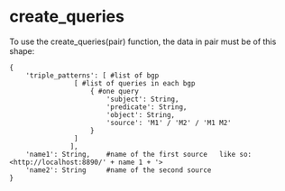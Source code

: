 # create_queries
To use the create_queries(pair) function, the data in pair must be of this shape:

```
{
	'triple_patterns': [ #list of bgp
				[ #list of queries in each bgp
					{ #one query
						'subject': String,
					   	'predicate': String, 
					   	'object': String, 
					   	'source': 'M1' / 'M2' / 'M1 M2'
					}
				]
			   ],
	'name1': String,	#name of the first source   like so: <http://localhost:8890/' + name 1 + '>
	'name2': String		#name of the second source
}
```
